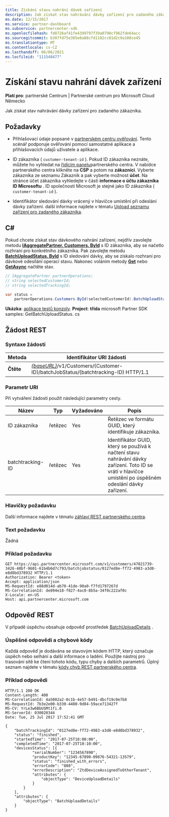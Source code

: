 ```yaml
---
title: Získání stavu nahrání dávek zařízení
description: Jak získat stav nahrávání dávky zařízení pro zadaného zákazníka.
ms.date: 12/15/2017
ms.service: partner-dashboard
ms.subservice: partnercenter-sdk
ms.openlocfilehash: fd8726af41fe4399797f39a0790cf962fde64acc
ms.sourcegitcommit: b307fd75e305e0a88cfd1182cc01d2c9a108ce45
ms.translationtype: MT
ms.contentlocale: cs-CZ
ms.lasthandoff: 06/06/2021
ms.locfileid: "111548477"
---
```

# <a name="get-the-status-of-a-device-batch-upload"></a>Získání stavu nahrání dávek zařízení

**Platí pro**: partnerské Centrum | Partnerské centrum pro Microsoft Cloud Německo

Jak získat stav nahrávání dávky zařízení pro zadaného zákazníka.

## <a name="prerequisites"></a>Požadavky

- Přihlašovací údaje popsané v [partnerském centru ověřování](partner-center-authentication.md). Tento scénář podporuje ověřování pomocí samostatné aplikace a přihlašovacích údajů uživatele a aplikace.

- ID zákazníka ( `customer-tenant-id` ). Pokud ID zákazníka neznáte, můžete ho vyhledat na [řídicím panelu](https://partner.microsoft.com/dashboard)partnerského centra. V nabídce partnerského centra klikněte na **CSP** a potom na **zákazníci**. Vyberte zákazníka ze seznamu Zákazník a pak vyberte možnost **účet**. Na stránce účet zákazníka vyhledejte v části **informace o účtu zákazníka** **ID Microsoftu** . ID společnosti Microsoft je stejné jako ID zákazníka ( `customer-tenant-id` ).

- Identifikátor sledování dávky vrácený v hlavičce umístění při odeslání dávky zařízení. další informace najdete v tématu [Upload seznamu zařízení pro zadaného zákazníka](upload-a-list-of-devices-for-the-specified-customer.md).

## <a name="c"></a>C\#

Pokud chcete získat stav dávkového nahrání zařízení, nejdřív zavolejte metodu [**IAggregatePartner. Customers. ById**](/dotnet/api/microsoft.store.partnercenter.customers.icustomercollection.byid) s ID zákazníka, aby se načetlo rozhraní pro konkrétního zákazníka. Pak zavolejte metodu [**BatchUploadStatus. ById**](/dotnet/api/microsoft.store.partnercenter.devicesdeployment.ibatchjobstatuscollection.byid) s ID sledování dávky, aby se získalo rozhraní pro dávkové odesílání operací stavu. Nakonec voláním metody [**Get**](/dotnet/api/microsoft.store.partnercenter.devicesdeployment.ibatchjobstatus.get) nebo [**GetAsync**](/dotnet/api/microsoft.store.partnercenter.devicesdeployment.ibatchjobstatus.getasync) načtěte stav.

``` csharp
// IAggregatePartner partnerOperations;
// string selectedCustomerId;
// string selectedTrackingId;

var status =
    partnerOperations.Customers.ById(selectedCustomerId).BatchUploadStatus.ById(selectedTrackingId).Get();
```

**Ukázka**: [aplikace testů konzoly](console-test-app.md). **Project**: **třída** microsoft Partner SDK samples: GetBatchUploadStatus. cs

## <a name="rest-request"></a>Žádost REST

### <a name="request-syntax"></a>Syntaxe žádosti

| Metoda  | Identifikátor URI žádosti                                                                                                       |
|---------|-------------------------------------------------------------------------------------------------------------------|
| **Čtěte** | [*{baseURL}*](partner-center-rest-urls.md)/v1/Customers/{Customer-ID}/batchJobStatus/{batchtracking-ID} HTTP/1.1 |

### <a name="uri-parameter"></a>Parametr URI

Při vytváření žádosti použít následující parametry cesty.

| Název             | Typ   | Vyžadováno | Popis                                                                                                                                                                    |
|------------------|--------|----------|--------------------------------------------------------------------------------------------------------------------------------------------------------------------------------|
| ID zákazníka      | řetězec | Yes      | Řetězec ve formátu GUID, který identifikuje zákazníka.                                                                                                                          |
| batchtracking-ID | řetězec | Yes      | Identifikátor GUID, který se používá k načtení stavu nahrávání dávky zařízení. Toto ID se vrátí v hlavičce umístění po úspěšném odeslání dávky zařízení. |

### <a name="request-headers"></a>Hlavičky požadavku

Další informace najdete v tématu [záhlaví REST partnerského centra](headers.md).

### <a name="request-body"></a>Text požadavku

Žádná

### <a name="request-example"></a>Příklad požadavku

```http
GET https://api.partnercenter.microsoft.com/v1/customers/47021739-3426-40bf-9601-61b4b6d7c793/batchjobstatus/0127ed8e-ff72-4983-a3d8-e8d8bd378932 HTTP/1.1
Authorization: Bearer <token>
Accept: application/json
MS-RequestId: e88d014d-ab70-41de-90a0-f7fd1797267d
MS-CorrelationId: de894e18-f027-4ac0-8b5a-34f0c222af0c
X-Locale: en-US
Host: api.partnercenter.microsoft.com
```

## <a name="rest-response"></a>Odpověď REST

V případě úspěchu obsahuje odpověď prostředek [BatchUploadDetails](device-deployment-resources.md#batchuploaddetails) .

### <a name="response-success-and-error-codes"></a>Úspěšné odpovědi a chybové kódy

Každá odpověď je dodávána se stavovým kódem HTTP, který označuje úspěch nebo selhání a další informace o ladění. Použijte nástroj pro trasování sítě ke čtení tohoto kódu, typu chyby a dalších parametrů. Úplný seznam najdete v tématu [kódy chyb REST partnerského centra](error-codes.md).

### <a name="response-example"></a>Příklad odpovědi

```http
HTTP/1.1 200 OK
Content-Length: 400
MS-CorrelationId: 4a5002a2-0c1b-4e57-b491-dbcf19c0e7b8
MS-RequestId: 7b3e2e00-b330-4480-9d84-59ace713427f
MS-CV: YrLe3w6BbUSMt1fi.0
MS-ServerId: 030020344
Date: Tue, 25 Jul 2017 17:52:41 GMT

{
    "batchTrackingId": "0127ed8e-ff72-4983-a3d8-e8d8bd378932",
    "status": "finished",
    "startedTime": "2017-07-25T10:00:00",
    "completedTime": "2017-07-25T10:10:00",
    "devicesStatus": [{
            "serialNumber": "1234567890",
            "productKey": "12345-67890-09876-54321-13579",
            "status": "finished_with_errors",
            "errorCode": "808",
            "errorDescription": "ZtdDeviceAssignedToOtherTenant",
            "attributes": {
                "objectType": "DeviceUploadDetails"
            }
        }
    ],
    "attributes": {
        "objectType": "BatchUploadDetails"
    }
}
```
